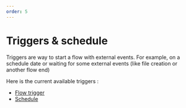 ```yaml
---
order: 5
---
```

# Triggers & schedule

Triggers are way to start a flow with external events. For example, on a schedule date or waiting for some external events (like file creation or another flow end)

Here is the current available triggers :

* [Flow trigger](./flow.md)
* [Schedule](./schedule.md)
